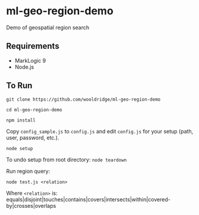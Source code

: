 # ml-geo-region-demo

Demo of geospatial region search

## Requirements

- MarkLogic 9
- Node.js

## To Run

```git clone https://github.com/wooldridge/ml-geo-region-demo```

```cd ml-geo-region-demo```

```npm install```

Copy `config_sample.js` to `config.js` and edit `config.js` for your setup (path, user, password, etc.).

```node setup```

To undo setup from root directory: `node teardown`

Run region query:

```node test.js <relation>```

Where `<relation>` is: equals|disjoint|touches|contains|covers|intersects|within|covered-by|crosses|overlaps
